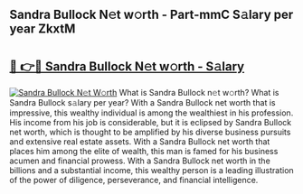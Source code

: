 ## Sandra Bullock N𝚎t w𝚘rth - Part-mmC S𝚊lary per year ZkxtM

# <h2><a href="http://gc3nw1.nevu.top/?p=Sandra+Bullock">🔗 👉🔴 Sandra Bullock N𝚎t w𝚘rth - S𝚊lary</a></h2>

[![Sandra Bullock N𝚎t W𝚘rth](https://i.imgur.com/Oavwk0R.jpeg)](http://gc3nw1.nevu.top/?p=Sandra+Bullock)
What is Sandra Bullock n𝚎t w𝚘rth? What is Sandra Bullock s𝚊lary per year?
With a Sandra Bullock net worth that is impressive, this wealthy individual is among the wealthiest in his profession. His income from his job is considerable, but it is eclipsed by Sandra Bullock net worth, which is thought to be amplified by his diverse business pursuits and extensive real estate assets. With a Sandra Bullock net worth that places him among the elite of wealth, this man is famed for his business acumen and financial prowess. With a Sandra Bullock net worth in the billions and a substantial income, this wealthy person is a leading illustration of the power of diligence, perseverance, and financial intelligence.
